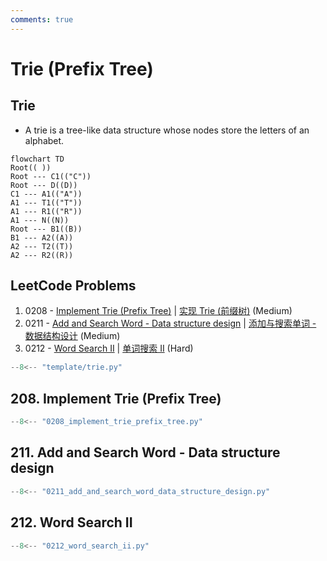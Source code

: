 ```yaml
---
comments: true
---
```


# Trie (Prefix Tree)

## Trie

-   A trie is a tree-like data structure whose nodes store the letters of an alphabet.

```mermaid
flowchart TD
Root(( ))
Root --- C1(("C"))
Root --- D((D))
C1 --- A1(("A"))
A1 --- T1(("T"))
A1 --- R1(("R"))
A1 --- N((N))
Root --- B1((B))
B1 --- A2((A))
A2 --- T2((T))
A2 --- R2((R))
```

## LeetCode Problems

1. 0208 - [Implement Trie (Prefix Tree)](https://leetcode.com/problems/implement-trie-prefix-tree/) | [实现 Trie (前缀树)](https://leetcode.cn/problems/implement-trie-prefix-tree/) (Medium)
2. 0211 - [Add and Search Word - Data structure design](https://leetcode.com/problems/add-and-search-word-data-structure-design/) | [添加与搜索单词 - 数据结构设计](https://leetcode.cn/problems/add-and-search-word-data-structure-design/) (Medium)
3. 0212 - [Word Search II](https://leetcode.com/problems/word-search-ii/) | [单词搜索 II](https://leetcode.cn/problems/word-search-ii/) (Hard)

```python title="template/trie.py"
--8<-- "template/trie.py"
```

## 208. Implement Trie (Prefix Tree)

```python
--8<-- "0208_implement_trie_prefix_tree.py"
```

## 211. Add and Search Word - Data structure design

```python
--8<-- "0211_add_and_search_word_data_structure_design.py"
```

## 212. Word Search II

```python
--8<-- "0212_word_search_ii.py"
```
